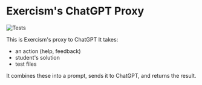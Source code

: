 # Exercism's ChatGPT Proxy

![Tests](https://github.com/exercism/chatgpt-proxy/workflows/Test/badge.svg)

This is Exercism's proxy to ChatGPT
It takes:
- an action (help, feedback)
- student's solution 
- test files

It combines these into a prompt, sends it to ChatGPT, and returns the result.
